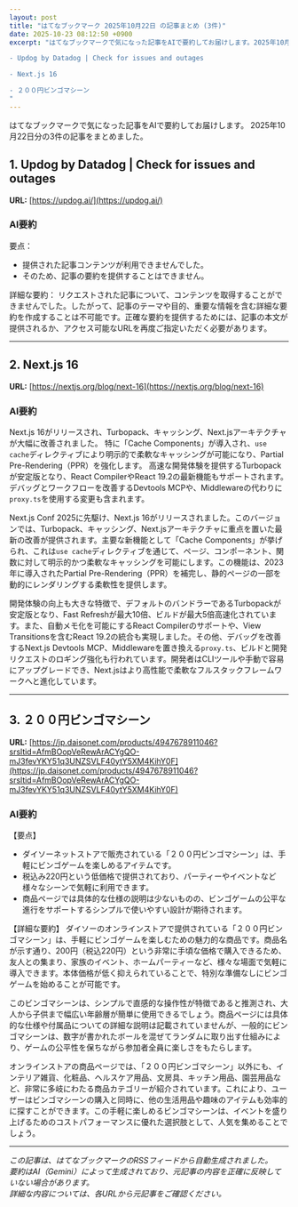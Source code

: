 ```yaml
---
layout: post
title: "はてなブックマーク 2025年10月22日 の記事まとめ (3件)"
date: 2025-10-23 08:12:50 +0900
excerpt: "はてなブックマークで気になった記事をAIで要約してお届けします。2025年10月22日分の3件の記事をまとめました。

- Updog by Datadog | Check for issues and outages

- Next.js 16

- ２００円ビンゴマシーン
"
---
```


はてなブックマークで気になった記事をAIで要約してお届けします。
2025年10月22日分の3件の記事をまとめました。

## 1. Updog by Datadog | Check for issues and outages

**URL:** [https://updog.ai/](https://updog.ai/)

### AI要約

要点：
* 提供された記事コンテンツが利用できませんでした。
* そのため、記事の要約を提供することはできません。

詳細な要約：
リクエストされた記事について、コンテンツを取得することができませんでした。したがって、記事のテーマや目的、重要な情報を含む詳細な要約を作成することは不可能です。正確な要約を提供するためには、記事の本文が提供されるか、アクセス可能なURLを再度ご指定いただく必要があります。

---

## 2. Next.js 16

**URL:** [https://nextjs.org/blog/next-16](https://nextjs.org/blog/next-16)

### AI要約

Next.js 16がリリースされ、Turbopack、キャッシング、Next.jsアーキテクチャが大幅に改善されました。
特に「Cache Components」が導入され、`use cache`ディレクティブにより明示的で柔軟なキャッシングが可能になり、Partial Pre-Rendering（PPR）を強化します。
高速な開発体験を提供するTurbopackが安定版となり、React CompilerやReact 19.2の最新機能もサポートされます。
デバッグとワークフローを改善するDevtools MCPや、Middlewareの代わりに`proxy.ts`を使用する変更も含まれます。

Next.js Conf 2025に先駆け、Next.js 16がリリースされました。このバージョンでは、Turbopack、キャッシング、Next.jsアーキテクチャに重点を置いた最新の改善が提供されます。主要な新機能として「Cache Components」が挙げられ、これは`use cache`ディレクティブを通じて、ページ、コンポーネント、関数に対して明示的かつ柔軟なキャッシングを可能にします。この機能は、2023年に導入されたPartial Pre-Rendering（PPR）を補完し、静的ページの一部を動的にレンダリングする柔軟性を提供します。

開発体験の向上も大きな特徴で、デフォルトのバンドラーであるTurbopackが安定版となり、Fast Refreshが最大10倍、ビルドが最大5倍高速化されています。また、自動メモ化を可能にするReact Compilerのサポートや、View Transitionsを含むReact 19.2の統合も実現しました。その他、デバッグを改善するNext.js Devtools MCP、Middlewareを置き換える`proxy.ts`、ビルドと開発リクエストのロギング強化も行われています。開発者はCLIツールや手動で容易にアップグレードでき、Next.jsはより高性能で柔軟なフルスタックフレームワークへと進化しています。

---

## 3. ２００円ビンゴマシーン

**URL:** [https://jp.daisonet.com/products/4947678911046?srsltid=AfmBOopVeRewArACYgQO-mJ3fevYKY51q3UNZSVLF40ytY5XM4KihY0F](https://jp.daisonet.com/products/4947678911046?srsltid=AfmBOopVeRewArACYgQO-mJ3fevYKY51q3UNZSVLF40ytY5XM4KihY0F)

### AI要約

【要点】
*   ダイソーネットストアで販売されている「２００円ビンゴマシーン」は、手軽にビンゴゲームを楽しめるアイテムです。
*   税込み220円という低価格で提供されており、パーティーやイベントなど様々なシーンで気軽に利用できます。
*   商品ページでは具体的な仕様の説明は少ないものの、ビンゴゲームの公平な進行をサポートするシンプルで使いやすい設計が期待されます。

【詳細な要約】
ダイソーのオンラインストアで提供されている「２００円ビンゴマシーン」は、手軽にビンゴゲームを楽しむための魅力的な商品です。商品名が示す通り、200円（税込220円）という非常に手頃な価格で購入できるため、友人との集まり、家族のイベント、ホームパーティーなど、様々な場面で気軽に導入できます。本体価格が低く抑えられていることで、特別な準備なしにビンゴゲームを始めることが可能です。

このビンゴマシーンは、シンプルで直感的な操作性が特徴であると推測され、大人から子供まで幅広い年齢層が簡単に使用できるでしょう。商品ページには具体的な仕様や付属品についての詳細な説明は記載されていませんが、一般的にビンゴマシーンは、数字が書かれたボールを混ぜてランダムに取り出す仕組みにより、ゲームの公平性を保ちながら参加者全員に楽しさをもたらします。

オンラインストアの商品ページでは、「２００円ビンゴマシーン」以外にも、インテリア雑貨、化粧品、ヘルスケア用品、文房具、キッチン用品、園芸用品など、非常に多岐にわたる商品カテゴリーが紹介されています。これにより、ユーザーはビンゴマシーンの購入と同時に、他の生活用品や趣味のアイテムも効率的に探すことができます。この手軽に楽しめるビンゴマシーンは、イベントを盛り上げるためのコストパフォーマンスに優れた選択肢として、人気を集めることでしょう。

---

*この記事は、はてなブックマークのRSSフィードから自動生成されました。*  
*要約はAI（Gemini）によって生成されており、元記事の内容を正確に反映していない場合があります。*  
*詳細な内容については、各URLから元記事をご確認ください。*
